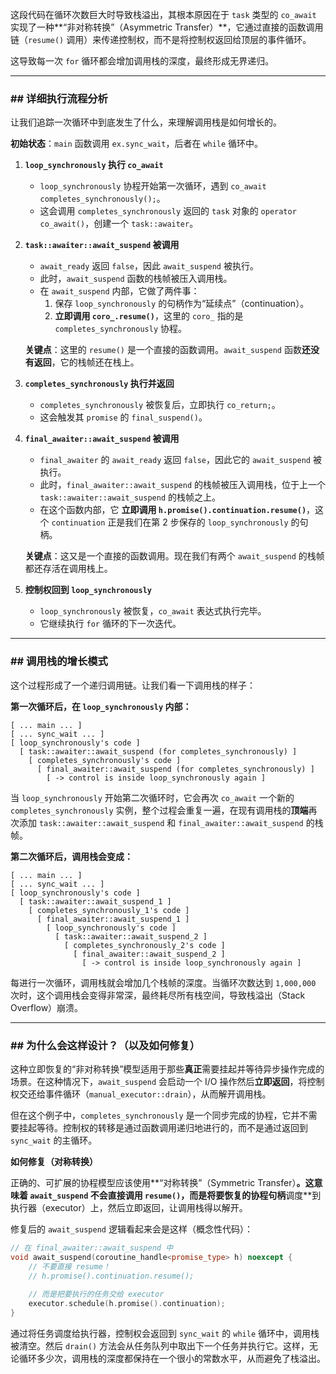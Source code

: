 这段代码在循环次数巨大时导致栈溢出，其根本原因在于 `task` 类型的 `co_await` 实现了一种\*\*“非对称转换”（Asymmetric Transfer）\*\*，它通过直接的函数调用链（`resume()` 调用）来传递控制权，而不是将控制权返回给顶层的事件循环。

这导致每一次 `for` 循环都会增加调用栈的深度，最终形成无界递归。

-----

### \#\# 详细执行流程分析

让我们追踪一次循环中到底发生了什么，来理解调用栈是如何增长的。

**初始状态**：`main` 函数调用 `ex.sync_wait`，后者在 `while` 循环中。

1.  **`loop_synchronously` 执行 `co_await`**

      * `loop_synchronously` 协程开始第一次循环，遇到 `co_await completes_synchronously();`。
      * 这会调用 `completes_synchronously` 返回的 `task` 对象的 `operator co_await()`，创建一个 `task::awaiter`。

2.  **`task::awaiter::await_suspend` 被调用**

      * `await_ready` 返回 `false`，因此 `await_suspend` 被执行。
      * 此时，`await_suspend` 函数的栈帧被压入调用栈。
      * 在 `await_suspend` 内部，它做了两件事：
        1.  保存 `loop_synchronously` 的句柄作为“延续点”（continuation）。
        2.  **立即调用 `coro_.resume()`**，这里的 `coro_` 指的是 `completes_synchronously` 协程。

    **关键点**：这里的 `resume()` 是一个直接的函数调用。`await_suspend` 函数**还没有返回**，它的栈帧还在栈上。

3.  **`completes_synchronously` 执行并返回**

      * `completes_synchronously` 被恢复后，立即执行 `co_return;`。
      * 这会触发其 `promise` 的 `final_suspend()`。

4.  **`final_awaiter::await_suspend` 被调用**

      * `final_awaiter` 的 `await_ready` 返回 `false`，因此它的 `await_suspend` 被执行。
      * 此时，`final_awaiter::await_suspend` 的栈帧被压入调用栈，位于上一个 `task::awaiter::await_suspend` 的栈帧之上。
      * 在这个函数内部，它 **立即调用 `h.promise().continuation.resume()`**，这个 `continuation` 正是我们在第 2 步保存的 `loop_synchronously` 的句柄。

    **关键点**：这又是一个直接的函数调用。现在我们有两个 `await_suspend` 的栈帧都还存活在调用栈上。

5.  **控制权回到 `loop_synchronously`**

      * `loop_synchronously` 被恢复，`co_await` 表达式执行完毕。
      * 它继续执行 `for` 循环的下一次迭代。

-----

### \#\# 调用栈的增长模式

这个过程形成了一个递归调用链。让我们看一下调用栈的样子：

**第一次循环后，在 `loop_synchronously` 内部：**

```
[ ... main ... ]
[ ... sync_wait ... ]
[ loop_synchronously's code ]
  [ task::awaiter::await_suspend (for completes_synchronously) ]
    [ completes_synchronously's code ]
      [ final_awaiter::await_suspend (for completes_synchronously) ]
        [ -> control is inside loop_synchronously again ]
```

当 `loop_synchronously` 开始第二次循环时，它会再次 `co_await` 一个新的 `completes_synchronously` 实例，整个过程会重复一遍，在现有调用栈的**顶端**再次添加 `task::awaiter::await_suspend` 和 `final_awaiter::await_suspend` 的栈帧。

**第二次循环后，调用栈会变成：**

```
[ ... main ... ]
[ ... sync_wait ... ]
[ loop_synchronously's code ]
  [ task::awaiter::await_suspend_1 ]
    [ completes_synchronously_1's code ]
      [ final_awaiter::await_suspend_1 ]
        [ loop_synchronously's code ]
          [ task::awaiter::await_suspend_2 ]
            [ completes_synchronously_2's code ]
              [ final_awaiter::await_suspend_2 ]
                [ -> control is inside loop_synchronously again ]
```

每进行一次循环，调用栈就会增加几个栈帧的深度。当循环次数达到 `1,000,000` 次时，这个调用栈会变得非常深，最终耗尽所有栈空间，导致栈溢出（Stack Overflow）崩溃。

-----

### \#\# 为什么会这样设计？（以及如何修复）

这种立即恢复的“非对称转换”模型适用于那些**真正**需要挂起并等待异步操作完成的场景。在这种情况下，`await_suspend` 会启动一个 I/O 操作然后**立即返回**，将控制权交还给事件循环（`manual_executor::drain`），从而解开调用栈。

但在这个例子中，`completes_synchronously` 是一个同步完成的协程，它并不需要挂起等待。控制权的转移是通过函数调用递归地进行的，而不是通过返回到 `sync_wait` 的主循环。

**如何修复（对称转换）**

正确的、可扩展的协程模型应该使用\*\*“对称转换”（Symmetric Transfer）**。这意味着 `await_suspend` 不会直接调用 `resume()`，而是将要恢复的协程句柄**调度\*\*到执行器（executor）上，然后立即返回，让调用栈得以解开。

修复后的 `await_suspend` 逻辑看起来会是这样（概念性代码）：

```cpp
// 在 final_awaiter::await_suspend 中
void await_suspend(coroutine_handle<promise_type> h) noexcept {
    // 不要直接 resume！
    // h.promise().continuation.resume();
    
    // 而是把要执行的任务交给 executor
    executor.schedule(h.promise().continuation);
}
```

通过将任务调度给执行器，控制权会返回到 `sync_wait` 的 `while` 循环中，调用栈被清空。然后 `drain()` 方法会从任务队列中取出下一个任务并执行它。这样，无论循环多少次，调用栈的深度都保持在一个很小的常数水平，从而避免了栈溢出。